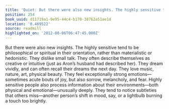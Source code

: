 ```yaml
---
title: 'Quiet: But there were also new insights. The highly sensitive tend …'
position: 254
book_uuid: d11719a1-9e95-44c4-b170-38762a51ae1d
location: '0.469522'
source: readmill
highlighted_on: '2012-08-06T06:47:45.000Z'
---
```


But there were also new insights. The highly sensitive tend to be philosophical or spiritual in their orientation, rather than materialistic or hedonistic. They dislike small talk. They often describe themselves as creative or intuitive (just as Aron’s husband had described her). They dream vividly, and can often recall their dreams the next day. They love music, nature, art, physical beauty. They feel exceptionally strong emotions—sometimes acute bouts of joy, but also sorrow, melancholy, and fear.
Highly sensitive people also process information about their environments—both physical and emotional—unusually deeply. They tend to notice subtleties that others miss—another person’s shift in mood, say, or a lightbulb burning a touch too brightly.